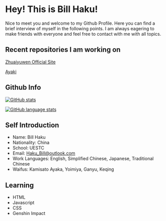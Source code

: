# Hey! This is Bill Haku!

Nice to meet you and welcome to my Github Profile. Here you can find a brief interview of myself
in the following points. I am always eagering to make friends with everyone and feel free to 
contact with me with all topics.

## Recent repositories I am working on

[Zhuaiyuwen Official Site](https://github.com/Bill-Haku/Bill-Haku.github.io)

[Ayaki](https://github.com/Bill-Haku/AyakiBot)

## Github Info

[![GitHub stats](https://github-readme-stats.vercel.app/api?username=Bill-Haku&show_icons=true)](https://github.com/Bill-Haku) 

[![GitHub language stats](https://github-readme-stats.vercel.app/api/top-langs/?username=Bill-Haku)](https://github.com/Bill-Haku)

## Self Introduction

- Name: Bill Haku
- Nationality: China
- School: UESTC
- Email: Haku_Bill@outlook.com 
- Work Languages: English, Simplified Chinese, Japanese, Traditional Chinese
- Waifus: Kamisato Ayaka, Yoimiya, Ganyu, Keqing

## Learning

- HTML
- Javascript
- CSS
- Genshin Impact
